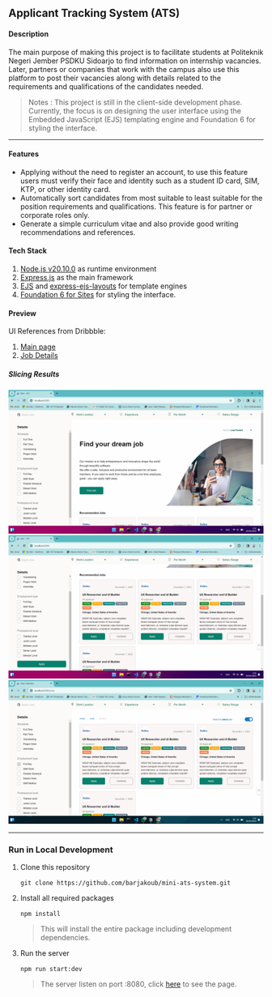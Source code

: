## Applicant Tracking System (ATS)

#### Description

The main purpose of making this project is to facilitate students at Politeknik Negeri Jember PSDKU Sidoarjo to find information on internship vacancies. Later, partners or companies that work with the campus also use this platform to post their vacancies along with details related to the requirements and qualifications of the candidates needed.

> Notes : This project is still in the client-side development phase. Currently, the focus is on designing the user interface using the Embedded JavaScript (EJS) templating engine and Foundation 6 for styling the interface.

---

#### Features

- Applying without the need to register an account, to use this feature users must verify their face and identity such as a student ID card, SIM, KTP, or other identity card.
- Automatically sort candidates from most suitable to least suitable for the position requirements and qualifications. This feature is for partner or corporate roles only.
- Generate a simple curriculum vitae and also provide good writing recommendations and references.

#### Tech Stack

1. [Node.js v20.10.0](https://www.npackd.org/p/org.nodejs.NodeJS/20.10) as runtime environment
2. [Express.js](https://expressjs.com/) as the main framework
3. [EJS](https://ejs.co/) and [express-ejs-layouts](https://github.com/Soarez/express-ejs-layouts#readme) for template engines
4. [Foundation 6 for Sites](https://get.foundation/index.html) for styling the interface.

#### Preview

UI References from Dribbble:

1. [Main page](https://dribbble.com/shots/17020938-Job-Search-Platform)
2. [Job Details](https://dribbble.com/shots/22777612-WerkLinker-Job-Finder-Job-Detail-Page)
    

##### Slicing Results

![Preview 1](https://raw.githubusercontent.com/barjakoub/mini-ats-system/main/public/images/preview/ats-preview-1.png)
![Preview 2](https://raw.githubusercontent.com/barjakoub/mini-ats-system/main/public/images/preview/ats-preview-2.png)
![Preview 3](https://raw.githubusercontent.com/barjakoub/mini-ats-system/main/public/images/preview/ats-preview-3.png)

---

### Run in Local Development

1. Clone this repository
    ```git
    git clone https://github.com/barjakoub/mini-ats-system.git
    ```
2. Install all required packages
    ```npm
    npm install
    ```
    > This will install the entire package including development dependencies.
3. Run the server
    ```npm
    npm run start:dev
    ```
    > The server listen on port :8080, click [here](http://localhost:8080) to see the page.
